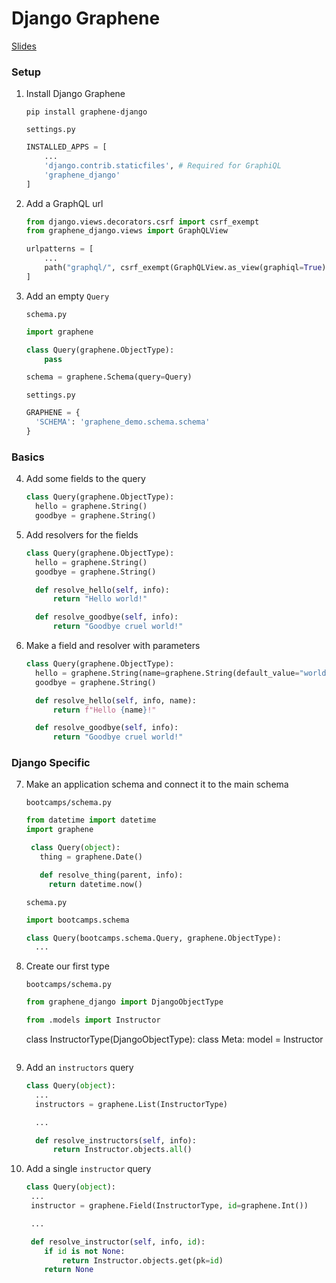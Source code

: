 # Django Graphene

[Slides](https://docs.google.com/presentation/d/1VSIVg2qiLdnCGM2CWiNykEeSzUyJgF-e7iVEyTHdHCA/edit?usp=sharing)

### Setup

1. Install Django Graphene

   ```shell
   pip install graphene-django
   ```

   `settings.py`

   ```python
   INSTALLED_APPS = [
       ...
       'django.contrib.staticfiles', # Required for GraphiQL
       'graphene_django'
   ]
   ```

2. Add a GraphQL url

   ```python
   from django.views.decorators.csrf import csrf_exempt
   from graphene_django.views import GraphQLView

   urlpatterns = [
       ...
       path("graphql/", csrf_exempt(GraphQLView.as_view(graphiql=True))),
   ]
   ```

3. Add an empty `Query`

   `schema.py`

   ```python
   import graphene

   class Query(graphene.ObjectType):
       pass

   schema = graphene.Schema(query=Query)
   ```

   `settings.py`

   ```python
   GRAPHENE = {
     'SCHEMA': 'graphene_demo.schema.schema'
   }
   ```

### Basics

4. Add some fields to the query

   ```python
   class Query(graphene.ObjectType):
     hello = graphene.String()
     goodbye = graphene.String()
   ```

5. Add resolvers for the fields

   ```python
   class Query(graphene.ObjectType):
     hello = graphene.String()
     goodbye = graphene.String()

     def resolve_hello(self, info):
         return "Hello world!"

     def resolve_goodbye(self, info):
         return "Goodbye cruel world!"
   ```

6. Make a field and resolver with parameters

   ```python
   class Query(graphene.ObjectType):
     hello = graphene.String(name=graphene.String(default_value="world"))
     goodbye = graphene.String()

     def resolve_hello(self, info, name):
         return f"Hello {name}!"

     def resolve_goodbye(self, info):
         return "Goodbye cruel world!"
   ```

### Django Specific

7. Make an application schema and connect it to the main schema

   `bootcamps/schema.py`

   ```python
   from datetime import datetime
   import graphene

    class Query(object):
      thing = graphene.Date()

      def resolve_thing(parent, info):
        return datetime.now()
   ```

   `schema.py`

   ```python
   import bootcamps.schema

   class Query(bootcamps.schema.Query, graphene.ObjectType):
     ...
   ```

8. Create our first type

   `bootcamps/schema.py`

   ```python
   from graphene_django import DjangoObjectType

   from .models import Instructor
   ```


    class InstructorType(DjangoObjectType):
        class Meta:
            model = Instructor
    ```

9. Add an `instructors` query

   ```python
   class Query(object):
     ...
     instructors = graphene.List(InstructorType)

     ...

     def resolve_instructors(self, info):
         return Instructor.objects.all()
   ```

10. Add a single `instructor` query

    ```python
    class Query(object):
     ...
     instructor = graphene.Field(InstructorType, id=graphene.Int())

     ...

     def resolve_instructor(self, info, id):
        if id is not None:
            return Instructor.objects.get(pk=id)
        return None
    ```
